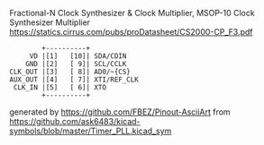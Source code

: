 Fractional-N Clock Synthesizer & Clock Multiplier, MSOP-10
Clock Synthesizer Multiplier
https://statics.cirrus.com/pubs/proDatasheet/CS2000-CP_F3.pdf


	        +----------+
	     VD |[1]   [10]| SDA/CDIN
	    GND |[2]   [ 9]| SCL/CCLK
	CLK_OUT |[3]   [ 8]| AD0/~{CS}
	AUX_OUT |[4]   [ 7]| XTI/REF_CLK
	 CLK_IN |[5]   [ 6]| XTO
	        +----------+


generated by https://github.com/FBEZ/Pinout-AsciiArt from https://github.com/ask6483/kicad-symbols/blob/master/Timer_PLL.kicad_sym